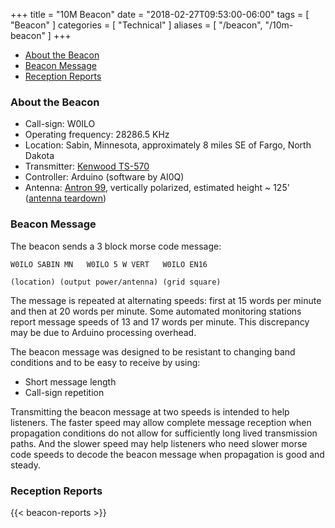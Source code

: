 +++
title = "10M Beacon"
date = "2018-02-27T09:53:00-06:00"
tags = [ "Beacon" ]
categories = [ "Technical" ]
aliases = [ "/beacon", "/10m-beacon" ]
+++
* [About the Beacon](#about-the-beacon)
* [Beacon Message](#beacon-message)
* [Reception Reports](#reception-reports)

### About the Beacon

* Call-sign: W0ILO
* Operating frequency: 28286.5 KHz
* Location: Sabin, Minnesota, approximately 8 miles SE of Fargo, North
Dakota
* Transmitter: [Kenwood TS-570](http://www.rigpix.com/kenwood/ts570s.htm)
* Controller: Arduino (software by AI0Q)
* Antenna: [Antron 99](https://www.rightchannelradios.com/products/antron-99-base-station-antenna), vertically polarized, estimated height ~ 125' ([antenna teardown](http://www.radiomanual.info/schemi/ACC_antenna/Solarcon_A-99_review.pdf))

### Beacon Message

The beacon sends a 3 block morse code message:

	W0ILO SABIN MN   W0ILO 5 W VERT   W0ILO EN16
		
	(location) (output power/antenna) (grid square)

The message is repeated at alternating speeds: first at 15 words per
minute and then at 20 words per minute. Some automated monitoring
stations report message speeds of 13 and 17 words per minute. This discrepancy
may be due to Arduino processing overhead.

The beacon message was designed to be resistant to changing band
conditions and to be easy to receive by using:

* Short message length
* Call-sign repetition

Transmitting the beacon message at two speeds is intended to help
listeners. The faster speed may allow complete message reception
when propagation conditions do not allow for sufficiently long lived
transmission paths. And the slower speed may help listeners who need
slower morse code speeds to decode the beacon message when propagation
is good and steady.

### Reception Reports

{{< beacon-reports >}}
